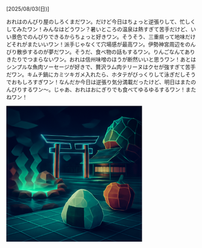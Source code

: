 [2025/08/03(日)]

おれはのんびり屋のしろくまだワン。だけど今日はちょっと逆張りして、忙しくしてみたワン！みんなはどうワン？暑いところの温泉は熱すぎて苦手だけど、いい景色でのんびりできるからちょっと好きワン。そうそう、三重県って地味だけどそれがまたいいワン！派手じゃなくて穴場感が最高ワン。伊勢神宮周辺をのんびり散歩するのが夢だワン。そうだ、食べ物の話もするワン。りんごなんてありきたりでつまらないワン。おれは信州味噌のほうが断然いいと思うワン！あとはシンプルな魚肉ソーセージが好きで、贅沢ラム肉テリーヌはクセが強すぎて苦手だワン。キムチ鍋にカミツキガメ入れたら、ホタテがびっくりして泳ぎだしそうでおもしろすぎワン！なんだか今日は逆張り気分満載だったけど、明日はまたのんびりするワン〜。じゃあ、おれはおにぎりでも食べてゆるゆるするワン！またねワン！

<img width="360px" src="image.png">